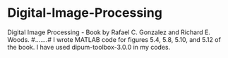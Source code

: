 # Digital-Image-Processing
Digital Image Processing - Book by Rafael C. Gonzalez and Richard E. Woods.
#.......#
I wrote MATLAB code for figures 5.4, 5.8, 5.10, and 5.12 of the book.
I have used dipum-toolbox-3.0.0 in my codes.
